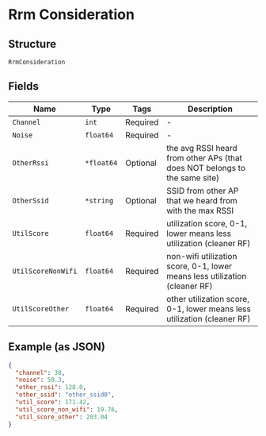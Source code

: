 
# Rrm Consideration

## Structure

`RrmConsideration`

## Fields

| Name | Type | Tags | Description |
|  --- | --- | --- | --- |
| `Channel` | `int` | Required | - |
| `Noise` | `float64` | Required | - |
| `OtherRssi` | `*float64` | Optional | the avg RSSI heard from other APs (that does NOT belongs to the same site) |
| `OtherSsid` | `*string` | Optional | SSID from other AP that we heard from with the max RSSI |
| `UtilScore` | `float64` | Required | utilization score, 0-1, lower means less utilization (cleaner RF) |
| `UtilScoreNonWifi` | `float64` | Required | non-wifi utilization score, 0-1, lower means less utilization (cleaner RF) |
| `UtilScoreOther` | `float64` | Required | other utilization score, 0-1, lower means less utilization (cleaner RF) |

## Example (as JSON)

```json
{
  "channel": 38,
  "noise": 50.3,
  "other_rssi": 128.0,
  "other_ssid": "other_ssid0",
  "util_score": 171.42,
  "util_score_non_wifi": 19.76,
  "util_score_other": 203.04
}
```

